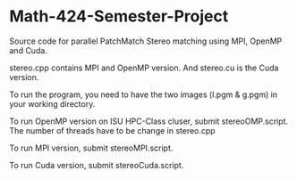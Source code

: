 Math-424-Semester-Project
=========================

Source code for parallel PatchMatch Stereo matching using MPI, OpenMP and Cuda. 

stereo.cpp contains MPI and OpenMP version. And stereo.cu is the Cuda version.

To run the program, you need to have the two images (l.pgm & g.pgm) in your working directory.

To run OpenMP version on ISU HPC-Class cluser, submit stereoOMP.script. The number of threads have to be change in stereo.cpp

To run MPI version, submit stereoMPI.script.

To run Cuda version, submit stereoCuda.script.

